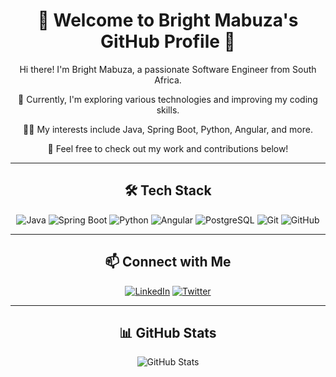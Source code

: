 <h1 align="center">👋 Welcome to Bright Mabuza's GitHub Profile 🚀</h1>

<p align="center">Hi there! I'm Bright Mabuza, a passionate Software Engineer from South Africa.</p>

<p align="center">🌱 Currently, I'm exploring various technologies and improving my coding skills.</p>

<p align="center">👨‍💻 My interests include Java, Spring Boot, Python, Angular, and more.</p>

<p align="center">💼 Feel free to check out my work and contributions below!</p>

<hr>

<h2 align="center">🛠️ Tech Stack</h2>

<p align="center">
  <img src="https://img.shields.io/badge/Java-007396?style=flat-square&logo=java&logoColor=white" alt="Java">
  <img src="https://img.shields.io/badge/Spring_Boot-6DB33F?style=flat-square&logo=spring&logoColor=white" alt="Spring Boot">
  <img src="https://img.shields.io/badge/Python-3776AB?style=flat-square&logo=python&logoColor=white" alt="Python">
  <img src="https://img.shields.io/badge/Angular-DD0031?style=flat-square&logo=angular&logoColor=white" alt="Angular">
  <img src="https://img.shields.io/badge/PostgreSQL-336791?style=flat-square&logo=postgresql&logoColor=white" alt="PostgreSQL">
  <img src="https://img.shields.io/badge/Git-F05032?style=flat-square&logo=git&logoColor=white" alt="Git">
  <img src="https://img.shields.io/badge/GitHub-181717?style=flat-square&logo=github&logoColor=white" alt="GitHub">
</p>

<hr>

<h2 align="center">📫 Connect with Me</h2>

<p align="center">
  <a href="https://www.linkedin.com/in/bright-mabuza-08697383"><img src="https://img.shields.io/badge/LinkedIn-0077B5?style=flat-square&logo=linkedin&logoColor=white" alt="LinkedIn"></a>
  <a href="https://twitter.com/code_alchemist_"><img src="https://img.shields.io/badge/Twitter-1DA1F2?style=flat-square&logo=twitter&logoColor=white" alt="Twitter"></a>
</p>

<hr>

<h2 align="center">📊 GitHub Stats</h2>

<p align="center">
  <img src="https://github-readme-stats.vercel.app/api?username=code-alchemist-dev&show_icons=true&theme=dark" alt="GitHub Stats">
</p>
